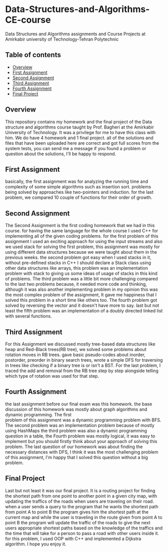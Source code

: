 # Data-Structures-and-Algorithms-CE-course
Data Structures and Algorithms assignments and Course Projects at Amirkabir university of Technology-Tehran Polytechnic

## Table of contents
- [Overview](#Overview)
- [First Assignment](#First-Assignment)
- [Second Assignment](#Second-Assignment)
- [Third Assignment](#Third-Assignment)
- [Fourth Assignment](#Fourth-Assignment)
- [Final Project](#Final-Project)

## Overview
  This repository contains my homework and the final project of the Data structure and algorithms course taught by Prof. Bagheri at the Amirkabir University of Technology.
  It was a privilege for me to have this class with him. We do have 4 homework and 1 final project. all of the solutions and files that have been uploaded here are correct and 
  got full scores from the system tests, you can send me a message if you found a problem or question about the solutions, I'll be happy to respond.

## First Assignment
  basically, the first assignment was for analyzing the running time and complexity of some simple algorithms such as insertion sort. problems being solved by approaches like 
  two-pointers and induction. for the last problem, we compared 10 couple of functions for their order of growth.

## Second Assignment 
  The Second Assignment is the first coding homework that we had in this course. for having the same language for the whole course I used C++ for implementing all of the 
  given coding problems. for the first problem of this assignment I used an exciting approach for using the input streams and also we used stack for solving the first 
  problem, this assignment was mostly for using different data structures because we were taught about them in the previous weeks. the second problem got easy when I used 
  stacks in it, without pre-defined stacks in C++ I should declare a Stack class using other data structures like arrays, this problem was an implementation problem with 
  stack to giving us some ideas of usage of stacks in this kind of problems. The third problem was a little bit more challenging compared to the last two problems because, it 
  needed more code and thinking, although it was also another implementing problem in my opinion this was the most complex problem of the assignment, It gave me happiness 
  that I solved this problem in a short time like others too. The fourth problem got solved by reversing the vector and it doesn't have more to say. last but not least the 
  fifth problem was an implementation of a doubly directed linked list with several functions.

## Third Assignment
  For this Assignment we discussed mostly tree-based data structures like heap and Red-Black trees(RB tree), we solved some problems about rotation moves in RB trees.
  gave basic pseudo-codes about inorder, postorder, preorder in binary search trees, wrote a simple DFS for traversing in trees like checking if a binary tree is or isn't a 
  BST. For the last problem, I traced the add and removal from the RB tree step by step alongside telling which type of rotation was used for that step.

## Fourth Assignment
  the last assignment before our final exam was this homework. the base discussion of this homework was mostly about graph algorithms and dynamic programming. The first  
  problem of this assignment was a dynamic programming problem with BFS. The second problem was an implementation problem because of mostly using HashMaps the third problem 
  was also a dynamic programming question in a table, the Fourth problem was mostly logical, it was easy to implement but you should firstly think about your approach of 
  solving this problem. The last question of our homework was about finding the necessary distances with DFS, I think it was the most challenging problem of this assignment, 
  I'm happy that I solved this question without a big problem.
  
## Final Project
  Last but not least it was our final project. It is a routing project for finding the shortest path from one point to another point in a given city map, with updating the 
  traffics of the roads when users are traveling on their road. when a user sends a query to the program that he wants the shortest path from point A to point B the program 
  gives him the shortest path at the current map and while the user is traveling in the route given from point A to point B the program will update the traffic of the roads 
  to give the next users appropriate shortest paths based on the knowledge of the traffics and the time that will take for a person to pass a road with other users inside it. 
  for this problem, I used OOP with C++ and implemented a Dijkstra algorithm. I hope you enjoy it.
